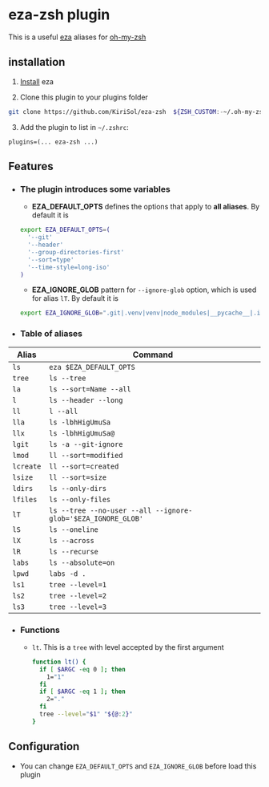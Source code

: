 # eza-zsh plugin

This is a useful [eza](https://github.com/eza-community/eza) aliases for
[oh-my-zsh](https://github.com/ohmyzsh/ohmyzsh)

## installation

1. [Install](https://github.com/eza-community/eza/blob/main/INSTALL.md) eza

2. Clone this plugin to your plugins folder

```sh
git clone https://github.com/KiriSol/eza-zsh  ${ZSH_CUSTOM:-~/.oh-my-zsh/custom}/plugins/eza-zsh
```

3. Add the plugin to list in `~/.zshrc`:

`plugins=(... eza-zsh ...)`

## Features

- ### The plugin introduces some variables
  - **EZA_DEFAULT_OPTS** defines the options that apply to **all aliases**. By default it is

  ```sh
  export EZA_DEFAULT_OPTS=(
    '--git'
    '--header'
    '--group-directories-first'
    '--sort=type'
    '--time-style=long-iso'
  )
  ```

  - **EZA_IGNORE_GLOB** pattern for `--ignore-glob` option, which is used for alias `lT`. By default it is

  ```sh
  export EZA_IGNORE_GLOB=".git|.venv|venv|node_modules|__pycache__|.idea|.buildozer|.ruff_cache"
  ```

- ### Table of aliases

| Alias     | Command                                                      |
| --------- | ------------------------------------------------------------ |
| `ls`      | `eza $EZA_DEFAULT_OPTS`                                      |
| `tree`    | `ls --tree`                                                  |
| `la`      | `ls --sort=Name --all`                                       |
| `l`       | `ls --header --long`                                         |
| `ll`      | `l --all`                                                    |
| `lla`     | `ls -lbhHigUmuSa`                                            |
| `llx`     | `ls -lbhHigUmuSa@`                                           |
| `lgit`    | `ls -a --git-ignore`                                         |
| `lmod`    | `ll --sort=modified`                                         |
| `lcreate` | `ll --sort=created`                                          |
| `lsize`   | `ll --sort=size`                                             |
| `ldirs`   | `ls --only-dirs`                                             |
| `lfiles`  | `ls --only-files`                                            |
| `lT`      | `ls --tree --no-user --all --ignore-glob='$EZA_IGNORE_GLOB'` |
| `lS`      | `ls --oneline`                                               |
| `lX`      | `ls --across`                                                |
| `lR`      | `ls --recurse`                                               |
| `labs`    | `ls --absolute=on`                                           |
| `lpwd`    | `labs -d .`                                                  |
| `ls1`     | `tree --level=1`                                             |
| `ls2`     | `tree --level=2`                                             |
| `ls3`     | `tree --level=3`                                             |

- ### Functions
  - `lt`. This is a `tree` with level accepted by the first argument
    ```sh
    function lt() {
      if [ $ARGC -eq 0 ]; then
        1="1"
      fi
      if [ $ARGC -eq 1 ]; then
        2="."
      fi
      tree --level="$1" "${@:2}"
    }
    ```

## Configuration

- You can change `EZA_DEFAULT_OPTS` and `EZA_IGNORE_GLOB` before load this plugin
